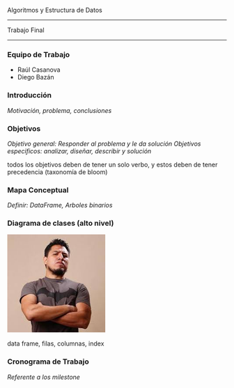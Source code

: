 Algoritmos y Estructura de Datos
********************************

Trabajo Final
*************

### Equipo de Trabajo

* Raúl Casanova
* Diego Bazán

### Introducción

_Motivación, problema, conclusiones_

### Objetivos

_Objetivo general: Responder al problema y le da solución_
_Objetivos especificos: analizar, diseñar, describir y solución_

todos los objetivos deben de tener un solo verbo, y estos deben de tener precedencia (taxonomía de bloom)

### Mapa Conceptual

_Definir: DataFrame, Arboles binarios_

### Diagrama de clases (alto nivel)

![Diagrama de Clases](descarga.jpg)

data frame, filas, columnas, index

### Cronograma de Trabajo
_Referente a los milestone_
